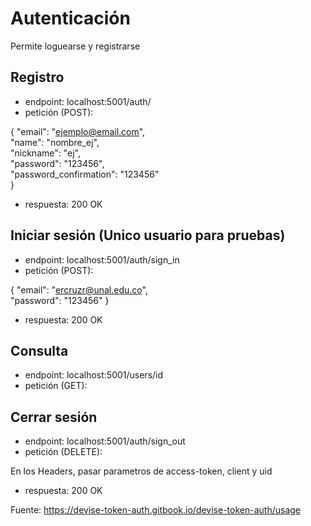 # Autenticación

Permite loguearse y registrarse

## Registro

* endpoint: localhost:5001/auth/
* petición (POST):

{
  "email": "ejemplo@email.com",  
  "name": "nombre_ej",  
  "nickname": "ej",  
  "password": "123456",  
  "password_confirmation": "123456"  
}
* respuesta: 200 OK

## Iniciar sesión (Unico usuario para pruebas)

* endpoint: localhost:5001/auth/sign_in
* petición (POST):

{
  "email": "ercruzr@unal.edu.co",  
  "password": "123456"
}
* respuesta: 200 OK

## Consulta
* endpoint: localhost:5001/users/id
* petición (GET):

## Cerrar sesión
* endpoint: localhost:5001/auth/sign_out
* petición (DELETE):

En los Headers, pasar parametros de access-token, client y uid
* respuesta: 200 OK

Fuente: https://devise-token-auth.gitbook.io/devise-token-auth/usage
